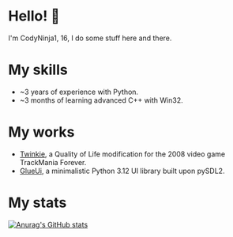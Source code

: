 # Hello! 👋 
I'm CodyNinja1, 16, I do some stuff here and there.

# My skills
- ~3 years of experience with Python.
- ~3 months of learning advanced C++ with Win32.

# My works
- [Twinkie](https://github.com/TwinkieTweaks/Twinkie), a Quality of Life modification for the 2008 video game TrackMania Forever.
- [GlueUi](https://github.com/CodyNinja1/GlueUi), a minimalistic Python 3.12 UI library built upon pySDL2.

# My stats
[![Anurag's GitHub stats](https://github-readme-stats.vercel.app/api?username=CodyNinja1&theme=tokyonight&rank_icon=github&blahblah=blah)](https://github.com/anuraghazra/github-readme-stats)
